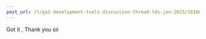 ```yaml
---
post_url: /t/ga1-development-tools-discussion-thread-tds-jan-2025/161083/131
---
```

Got it , Thank you sir